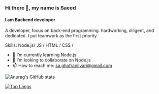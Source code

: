 ### Hi there 👋, my name is Saeed
#### I am Backend developer

A developer, focus on back-end programming.
hardworking, diligent, and dedicated. I put
teamwork as the first priority.

Skills: Node.js/ JS / HTML / CSS /

- 🌱 I’m currently learning Node.js 
- 👯 I’m looking to collaborate on Node.js 
- 📫 How to reach me: sa.ghofraniivari@gmail.com 

![Anurag's GitHub stats](https://github-readme-stats.vercel.app/api?username=saeedghofrani&show_icons=true&theme=radical)

[![Top Langs](https://github-readme-stats.vercel.app/api/top-langs/?username=saeedghofrani&theme=radical&exclude_repo=github-readme-stats,saeedghofrani.github.io)](https://github.com/saeedghofrani/github-readme-stats)
